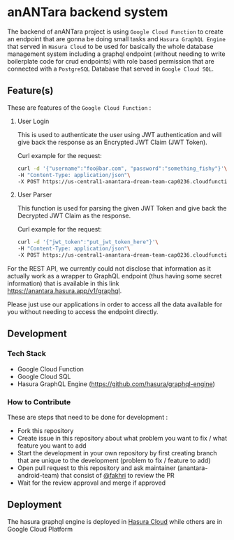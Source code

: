 # **anANTara** backend system

The backend of anANTara project is using `Google Cloud Function` to create an endpoint that are gonna be doing small tasks and `Hasura GraphQL Engine` that served in `Hasura Cloud` to be used for basically the whole database management system including a graphql endpoint (without needing to write boilerplate code for crud endpoints) with role based permission that are connected with a `PostgreSQL` Database that served in `Google Cloud SQL`.

## Feature(s)

These are features of the `Google Cloud Function` :

1. User Login

   This is used to authenticate the user using JWT authentication and will give back the response as an Encrypted JWT Claim (JWT Token).
   
   Curl example for the request:
   ```bash
   curl -d '{"username":"foo@bar.com", "password":"something_fishy"}'\
   -H "Content-Type: application/json"\
   -X POST https://us-central1-anantara-dream-team-cap0236.cloudfunctions.net/userlogin
   ```
   
2. User Parser

   This function is used for parsing the given JWT Token and give back the Decrypted JWT Claim as the response.
   
   Curl example for the request:
   ```bash
   curl -d '{"jwt_token":"put_jwt_token_here"}'\
   -H "Content-Type: application/json"\
   -X POST https://us-central1-anantara-dream-team-cap0236.cloudfunctions.net/userparser
   ```
   
For the REST API, we currently could not disclose that information as it actually work as a wrapper to GraphQL endpoint (thus having some secret information) that is available in this link https://anantara.hasura.app/v1/graphql.

Please just use our applications in order to access all the data available for you without needing to access the endpoint directly.

## Development

### Tech Stack

- Google Cloud Function
- Google Cloud SQL
- Hasura GraphQL Engine (https://github.com/hasura/graphql-engine)

### How to Contribute

These are steps that need to be done for development :
- Fork this repository
- Create issue in this repository about what problem you want to fix / what feature you want to add
- Start the development in your own repository by first creating branch that are unique to the development (problem to fix / feature to add)
- Open pull request to this repository and ask maintainer (anantara-android-team) that consist of [@fakhri](https://github.com/fakhrip) to review the PR
- Wait for the review approval and merge if approved

## Deployment

The hasura graphql engine is deployed in [Hasura Cloud](https://hasura.io/cloud/) while others are in Google Cloud Platform
